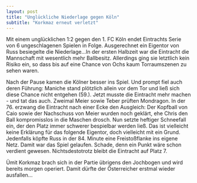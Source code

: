 ```yaml
---
layout: post
title: "Unglückliche Niederlage gegen Köln"
subtitle: "Korkmaz erneut verletzt"
---
```


Mit einem unglücklichen 1:2 gegen den 1. FC Köln endet Eintrachts Serie von 6 ungeschlagenen Spielen in Folge. Ausgerechnet ein Eigentor von Russ besiegelte die Niederlage...In der ersten Halbzeit war die Eintracht die Mannschaft mit wesentlich mehr Ballbesitz. Allerdings ging sie letztlich kein Risiko ein, so dass bis auf eine Chance von Ochs kaum Torraumszenen zu sehen waren.

Nach der Pause kamen die Kölner besser ins Spiel. Und prompt fiel auch deren Führung: Maniche stand plötzlich allein vor dem Tor und ließ sich diese Chance nicht entgehen (59.). Jetzt musste die Eintracht mehr machen - und tat das auch. Zweimal Meier sowie Teber prüften Mondragon. In der 76. erzwang die Eintracht nach einer Ecke den Ausgleich: Der Kopfball von Caio sowie der Nachschuss von Meier wurden noch geklärt, ehe Chris den Ball kompromisslos in die Maschen drosch. Nun setzte heftiger Schneefall ein, der den Platz immer schwerer bespielbar werden ließ. Das ist vielleicht keine Erklärung für das folgende Eigentor, doch vielleicht mit ein Grund. Jedenfalls köpfte Russ in der 84. Minute eine Freistoßflanke ins eigene Netz. Damit war das Spiel gelaufen. Schade, denn ein Punkt wäre schon verdient gewesen. Nichtsdestotrotz bleibt die Eintracht auf Platz 7.

Ümit Korkmaz brach sich in der Partie übrigens den Jochbogen und wird bereits morgen operiert. Damit dürfte der Österreicher erstmal wieder ausfallen...
